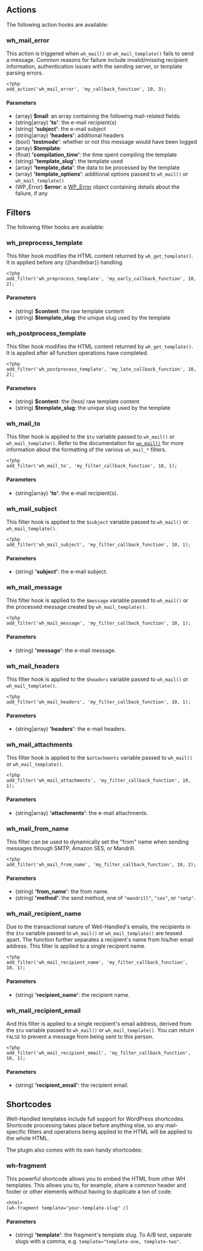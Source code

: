 ## Actions ##

The following action hooks are available:

### wh_mail_error

This action is triggered when `wh_mail()` or `wh_mail_template()` fails to send a message. Common reasons for failure include invalid/missing recipient information, authentication issues with the sending server, or template parsing errors.

```
<?php
add_action('wh_mail_error', 'my_callback_function', 10, 3);
```

#### Parameters
 * (array) **$mail**: an array containing the following mail-related fields:
  * (string|array) **'to'**: the e-mail recipient(s)
  * (string) **'subject'**: the e-mail subject
  * (string|array) **'headers'**: additional headers
  * (bool) **'testmode'**: whether or not this message would have been logged
 * (array) **$template**:
  * (float) **'compilation_time'**: the time spent compiling the template
  * (string) **'template_slug'**: the template used
  * (array) **'template_data'**: the data to be processed by the template
  * (array) **'template_options'**: additional options passed to `wh_mail()` or `wh_mail_template()`
 * (WP_Error) **$error**: a [WP_Error](https://codex.wordpress.org/Class_Reference/WP_Error) object containing details about the failure, if any


## Filters ##

The following filter hooks are available:

### wh_preprocess_template

This filter hook modifies the HTML content returned by `wh_get_template()`.  It is applied before any {{handlebar}} handling.

```
<?php
add_filter('wh_preprocess_template', 'my_early_callback_function', 10, 2);
```

#### Parameters
 * (string) **$content**: the raw template content
 * (string) **$template_slug**: the unique slug used by the template


### wh_postprocess_template

This filter hook modifies the HTML content returned by `wh_get_template()`.  It is applied after all function operations have completed.

```
<?php
add_filter('wh_postprocess_template', 'my_late_callback_function', 10, 2);
```

#### Parameters
 * (string) **$content**: the (less) raw template content
 * (string) **$template_slug**: the unique slug used by the template


### wh_mail_to

This filter hook is applied to the `$to` variable passed to `wh_mail()` or `wh_mail_template()`.  Refer to the documentation for [`wp_mail()`](https://developer.wordpress.org/reference/functions/wp_mail/) for more information about the formatting of the various `wh_mail_*` filters.

```
<?php
add_filter('wh_mail_to', 'my_filter_callback_function', 10, 1);
```

#### Parameters
 * (string|array) **'to'**: the e-mail recipient(s).


### wh_mail_subject

This filter hook is applied to the `$subject` variable passed to `wh_mail()` or `wh_mail_template()`.

```
<?php
add_filter('wh_mail_subject', 'my_filter_callback_function', 10, 1);
```

#### Parameters
 * (string) **'subject'**: the e-mail subject.


### wh_mail_message

This filter hook is applied to the `$message` variable passed to `wh_mail()` or the processed message created by `wh_mail_template()`.

```
<?php
add_filter('wh_mail_message', 'my_filter_callback_function', 10, 1);
```

#### Parameters
 * (string) **'message'**: the e-mail message.


### wh_mail_headers

This filter hook is applied to the `$headers` variable passed to `wh_mail()` or `wh_mail_template()`.

```
<?php
add_filter('wh_mail_headers', 'my_filter_callback_function', 10, 1);
```

#### Parameters
 * (string|array) **'headers'**: the e-mail headers.


### wh_mail_attachments

This filter hook is applied to the `$attachments` variable passed to `wh_mail()` or `wh_mail_template()`.

```
<?php
add_filter('wh_mail_attachments', 'my_filter_callback_function', 10, 1);
```

#### Parameters
 * (string|array) **'attachments'**: the e-mail attachments.

### wh_mail_from_name

This filter can be used to dynamically set the "from" name when sending messages through SMTP, Amazon SES, or Mandrill.

```
<?php
add_filter('wh_mail_from_name', 'my_filter_callback_function', 10, 2);
```

#### Parameters
* (string) **'from_name'**: the from name.
* (string) **'method'**: the send method, one of `"mandrill"`, `"ses"`, or `"smtp"`.

### wh_mail_recipient_name

Due to the transactional nature of Well-Handled's emails, the recipients in the `$to` variable passed to `wh_mail()` or `wh_mail_template()` are teased apart.  The function further separates a recipient's name from his/her email address.  This filter is applied to a single recipient name.

```
<?php
add_filter('wh_mail_recipient_name', 'my_filter_callback_function', 10, 1);
```

#### Parameters
 * (string) **'recipient_name'**: the recipient name.


### wh_mail_recipient_email

And this filter is applied to a single recipient's email address, derived from the `$to` variable passed to `wh_mail()` or `wh_mail_template()`.  You can return `FALSE` to prevent a message from being sent to this person.

```
<?php
add_filter('wh_mail_recipient_email', 'my_filter_callback_function', 10, 1);
```

#### Parameters
 * (string) **'recipient_email'**: the recipient email.


## Shortcodes ##

Well-Handled templates include full support for WordPress shortcodes. Shortcode processing takes place before anything else, so any mail-specific filters and operations being applied to the HTML will be applied to the whole HTML.

The plugin also comes with its own handy shortcodes:

### wh-fragment

This powerful shortcode allows you to embed the HTML from other WH templates. This allows you to, for example, share a common header and footer or other elements without having to duplicate a ton of code.

```
<html>
[wh-fragment template="your-template-slug" /]
```

#### Parameters
 * (string) **'template'**: the fragment's template slug. To A/B test, separate slugs with a comma, e.g. `template="template-one, template-two"`.
